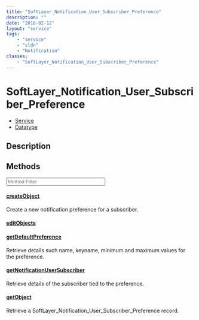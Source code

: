 ```yaml
---
title: "SoftLayer_Notification_User_Subscriber_Preference"
description: ""
date: "2018-02-12"
layout: "service"
tags:
    - "service"
    - "sldn"
    - "Notification"
classes:
    - "SoftLayer_Notification_User_Subscriber_Preference"
---
```

# SoftLayer_Notification_User_Subscriber_Preference
<div id='service-datatype'>
    <ul id='sldn-reference-tabs'>
    <li id='service'> <a href='/reference/services/SoftLayer_Notification_User_Subscriber_Preference' >Service</a></li>    <li id='datatype'> <a href='/reference/datatypes/SoftLayer_Notification_User_Subscriber_Preference' >Datatype</a></li>
    </ul>
</div>

## Description






        
<div id="properties" class="content service-content">

## Methods

<div class="view-filters">
    <div class="clearfix">
        <div class="search-input-box">
            <input placeholder="Method Filter" onkeyup="titleSearch(inputId='edit-combine', divId='method-div', elementClass='method-row')" 
                type="text" id="edit-combine" value="" size="30" maxlength="128" class="form-text">
        </div>
    </div>
</div>

<div id="method-div">

<div class="method-row">

#### [createObject](/reference/services/SoftLayer_Notification_User_Subscriber_Preference/createObject)
Create a new notification preference for a subscriber.

</div>

<div class="method-row">

#### [editObjects](/reference/services/SoftLayer_Notification_User_Subscriber_Preference/editObjects)


</div>

<div class="method-row">

#### [getDefaultPreference](/reference/services/SoftLayer_Notification_User_Subscriber_Preference/getDefaultPreference)
Retrieve details such name, keyname, minimum and maximum values for the preference.

</div>

<div class="method-row">

#### [getNotificationUserSubscriber](/reference/services/SoftLayer_Notification_User_Subscriber_Preference/getNotificationUserSubscriber)
Retrieve details of the subscriber tied to the preference.

</div>

<div class="method-row">

#### [getObject](/reference/services/SoftLayer_Notification_User_Subscriber_Preference/getObject)
Retrieve a SoftLayer_Notification_User_Subscriber_Preference record.

</div>
</div>

</div>

